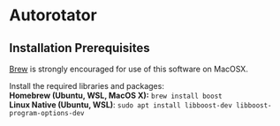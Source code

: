 # Autorotator


## Installation Prerequisites

[Brew](brew.sh) is strongly encouraged for use of this software on MacOSX. 

Install the required libraries and packages: 
<br>
**Homebrew (Ubuntu, WSL, MacOS X):** `brew install boost` <br>
**Linux Native (Ubuntu, WSL)**: `sudo apt install libboost-dev libboost-program-options-dev`
